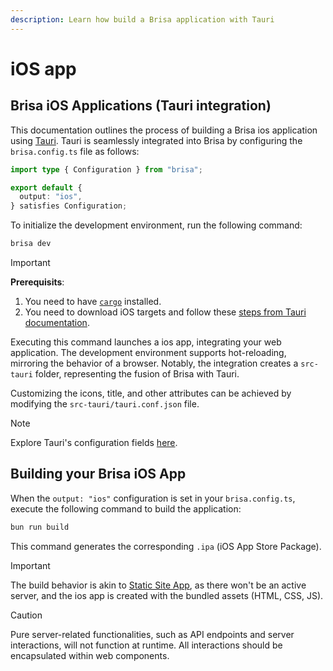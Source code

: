 ```yaml
---
description: Learn how build a Brisa application with Tauri
---
```


# iOS app

## Brisa iOS Applications (Tauri integration)

This documentation outlines the process of building a Brisa ios application using [Tauri](https://tauri.app/). Tauri is seamlessly integrated into Brisa by configuring the `brisa.config.ts` file as follows:

```ts
import type { Configuration } from "brisa";

export default {
  output: "ios",
} satisfies Configuration;
```

To initialize the development environment, run the following command:

```sh
brisa dev
```

> [!IMPORTANT]
>
> **Prerequisits**: 
> 1. You need to have [`cargo`](https://doc.rust-lang.org/cargo/getting-started/installation.html) installed.
> 2. You need to download iOS targets and follow these [steps from Tauri documentation](https://tauri.app/guides/prerequisites/#ios).

Executing this command launches a ios app, integrating your web application. The development environment supports hot-reloading, mirroring the behavior of a browser. Notably, the integration creates a `src-tauri` folder, representing the fusion of Brisa with Tauri.

Customizing the icons, title, and other attributes can be achieved by modifying the `src-tauri/tauri.conf.json` file.

> [!NOTE]
>
> Explore Tauri's configuration fields [here](https://tauri.app/api/config).

## Building your Brisa iOS App

When the `output: "ios"` configuration is set in your `brisa.config.ts`, execute the following command to build the application:

```sh
bun run build
```

This command generates the corresponding `.ipa` (iOS App Store Package).

> [!IMPORTANT]
>
> The build behavior is akin to [Static Site App](/building-your-application/building/static-site-app), as there won't be an active server, and the ios app is created with the bundled assets (HTML, CSS, JS).

> [!CAUTION]
>
> Pure server-related functionalities, such as API endpoints and server interactions, will not function at runtime. All interactions should be encapsulated within web components.
